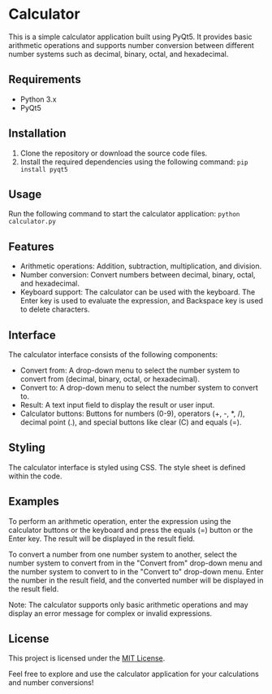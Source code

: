 # Calculator

This is a simple calculator application built using PyQt5. It provides basic arithmetic operations and supports number conversion between different number systems such as decimal, binary, octal, and hexadecimal.

## Requirements
- Python 3.x
- PyQt5

## Installation
1. Clone the repository or download the source code files.
2. Install the required dependencies using the following command:
```pip install pyqt5```

## Usage
Run the following command to start the calculator application:
```python calculator.py```

## Features
- Arithmetic operations: Addition, subtraction, multiplication, and division.
- Number conversion: Convert numbers between decimal, binary, octal, and hexadecimal.
- Keyboard support: The calculator can be used with the keyboard. The Enter key is used to evaluate the expression, and Backspace key is used to delete characters.

## Interface
The calculator interface consists of the following components:
- Convert from: A drop-down menu to select the number system to convert from (decimal, binary, octal, or hexadecimal).
- Convert to: A drop-down menu to select the number system to convert to.
- Result: A text input field to display the result or user input.
- Calculator buttons: Buttons for numbers (0-9), operators (+, -, *, /), decimal point (.), and special buttons like clear (C) and equals (=).

## Styling
The calculator interface is styled using CSS. The style sheet is defined within the code.

## Examples
To perform an arithmetic operation, enter the expression using the calculator buttons or the keyboard and press the equals (=) button or the Enter key. The result will be displayed in the result field.

To convert a number from one number system to another, select the number system to convert from in the "Convert from" drop-down menu and the number system to convert to in the "Convert to" drop-down menu. Enter the number in the result field, and the converted number will be displayed in the result field.

Note: The calculator supports only basic arithmetic operations and may display an error message for complex or invalid expressions.

## License
This project is licensed under the [MIT License](LICENSE).

Feel free to explore and use the calculator application for your calculations and number conversions!
